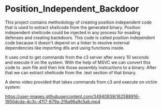 # Position_Independent_Backdoor
This project contains methodology of creating position independent code that is used to extract shellcode from the generated binary.
Position independent shellcode could be injected in any process for evading defenses and creating backdoors.
This code is called position independent code because it doesn't depend on a linker to resolve external dependencies like importing dlls and using functions inside.


It uses cmd to get commands from the c3 server after every 10 seconds and execute it on the system.
With the help of MSVC we can convert this code to .asm file and then link those assembly instructions to a binary.
After that we can extract shellcode from the .text section of that binary.


A demo video provided that takes commands from c3 and execute on victim system:


https://user-images.githubusercontent.com/34940939/162588916-1950dcda-4c3c-4117-879a-2f8a96a9c5ab.mp4

